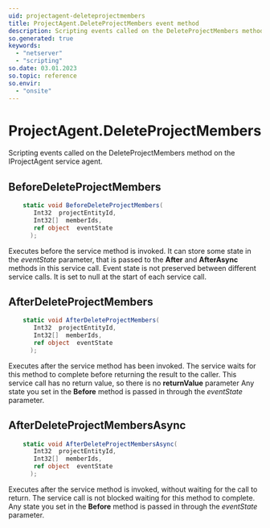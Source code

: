```yaml
---
uid: projectagent-deleteprojectmembers
title: ProjectAgent.DeleteProjectMembers event method
description: Scripting events called on the DeleteProjectMembers method on the ProjectAgent service agent.
so.generated: true
keywords:
  - "netserver"
  - "scripting"
so.date: 03.01.2023
so.topic: reference
so.envir:
  - "onsite"
---
```

# ProjectAgent.DeleteProjectMembers

Scripting events called on the <see cref='M:SuperOffice.CRM.Services.IProjectAgent.DeleteProjectMembers'>DeleteProjectMembers</see> method on the <see cref='IProjectAgent'>IProjectAgent</see>  service agent.

## BeforeDeleteProjectMembers
```cs
    static void BeforeDeleteProjectMembers(
       Int32  projectEntityId,
       Int32[]  memberIds,
       ref object  eventState
      );
```
Executes before the service method is invoked.
It can store some state in the *eventState* parameter, that is passed to the **After** and **AfterAsync** methods in this service call.
Event state is not preserved between different service calls. It is set to null at the start of each service call.
## AfterDeleteProjectMembers
```cs
    static void AfterDeleteProjectMembers(
       Int32  projectEntityId,
       Int32[]  memberIds,
       ref object  eventState
      );
```
Executes after the service method has been invoked. The service waits for this method to complete before returning the result to the caller.
This service call has no return value, so there is no **returnValue** parameter
Any state you set in the **Before** method is passed in through the *eventState* parameter.
## AfterDeleteProjectMembersAsync
```cs
    static void AfterDeleteProjectMembersAsync(
       Int32  projectEntityId,
       Int32[]  memberIds,
       ref object  eventState
      );
```
Executes after the service method is invoked, without waiting for the call to return.
The service call is not blocked waiting for this method to complete.
Any state you set in the **Before** method is passed in through the *eventState* parameter.

